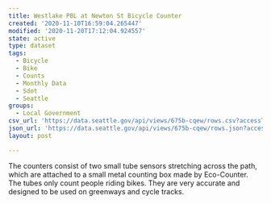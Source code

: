 ```yaml
---
title: Westlake PBL at Newton St Bicycle Counter
created: '2020-11-10T16:59:04.265447'
modified: '2020-11-20T17:12:04.924557'
state: active
type: dataset
tags:
  - Bicycle
  - Bike
  - Counts
  - Monthly Data
  - Sdot
  - Seattle
groups:
  - Local Government
csv_url: 'https://data.seattle.gov/api/views/675b-cqew/rows.csv?accessType=DOWNLOAD'
json_url: 'https://data.seattle.gov/api/views/675b-cqew/rows.json?accessType=DOWNLOAD'
layout: post

---
```

The counters consist of two small tube sensors stretching across the path, which are attached to a small metal counting box made by Eco-Counter. The tubes only count people riding bikes. They are very accurate and designed to be used on greenways and cycle tracks.
